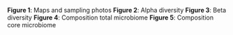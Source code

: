 <b>Figure 1</b>: Maps and sampling photos
<b>Figure 2</b>: Alpha diversity
<b>Figure 3</b>: Beta diversity
<b>Figure 4</b>: Composition total microbiome
<b>Figure 5</b>: Composition core microbiome
